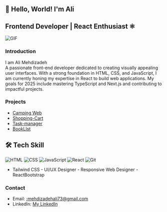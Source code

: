 ## 👋 Hello, World! I'm Ali
## Frontend Developer | React Enthusiast ⚛️
  ![GIF](https://media.giphy.com/media/qgQUggAC3Pfv687qPC/giphy.gif)


### Introduction
I am Ali Mehdizadeh               
A passionate front-end developer dedicated to creating visually appealing user interfaces. With a strong foundation in HTML, CSS, and JavaScript, I am currently honing my expertise in React to build web applications. My goals for 2025 include mastering TypeScript and Next.js and contributing to impactful projects.

### Projects
- [Camping Web](https://github.com/Ali-mehdizadeh73/Camping-Web)
- [Shopping-Cart](https://github.com/Ali-mehdizadeh73/Shopping-Cart)
- [Task-manager](https://github.com/Ali-mehdizadeh73/task-manager)
- [BookLIst](https://github.com/Ali-mehdizadeh73/BookList)

## 🛠️ Tech Skill
![HTML](https://img.icons8.com/color/48/000000/html-5.png) ![CSS](https://img.icons8.com/color/48/000000/css3.png) ![JavaScript](https://img.icons8.com/color/48/000000/javascript.png)
![React](https://img.icons8.com/color/48/000000/react-native.png)
![Git](https://img.icons8.com/color/48/000000/git.png)
- Tailwind CSS - UI/UX Designer - Responsive Web Designer - ReactBootstrap
### Contact
- Email: [:mehdizadehali73@gmail.com](mehdizadehali73@gmail.com)
- LinkedIn: [My LinkedIn](https://www.linkedin.com/in/ali-mehdizadeh-40548a315/)
